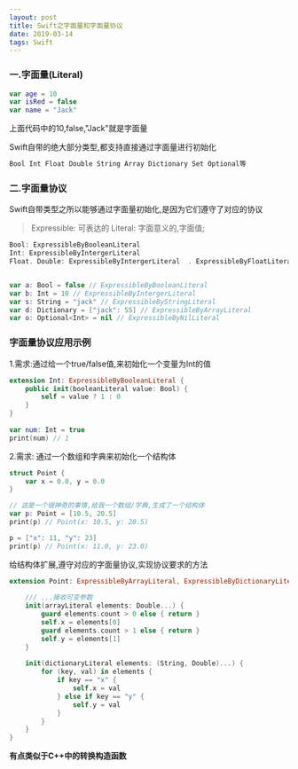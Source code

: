 ```yaml
---
layout: post
title: Swift之字面量和字面量协议
date: 2019-03-14
tags: Swift
---
```


### 一.字面量(Literal)
```swift
var age = 10
var isRed = false
var name = "Jack"
```
上面代码中的10,false,"Jack"就是字面量

Swift自带的绝大部分类型,都支持直接通过字面量进行初始化
```swift
Bool Int Float Double String Array Dictionary Set Optional等
```

### 二.字面量协议
Swift自带类型之所以能够通过字面量初始化,是因为它们遵守了对应的协议

>Expressible: 可表达的
Literal: 字面意义的,字面值;

```swift
Bool: ExpressibleByBooleanLiteral
Int: ExpressibleByIntergerLiteral
Float. Double: ExpressibleByIntergerLiteral  . ExpressibleByFloatLiteral


var a: Bool = false // ExpressibleByBooleanLiteral
var b: Int = 10 // ExpressibleByIntergerLiteral
var s: String = "jack" // ExpressibleByStringLiteral
var d: Dictionary = ["jack": 55] // ExpressibleByArrayLiteral
var o: Optional<Int> = nil // ExpressibleByNilLiteral
```

### 字面量协议应用示例
1.需求:通过给一个true/false值,来初始化一个变量为Int的值
```swift
extension Int: ExpressibleByBooleanLiteral {
    public init(booleanLiteral value: Bool) { 
        self = value ? 1 : 0
    }
}
 
var num: Int = true
print(num) // 1
```

2.需求: 通过一个数组和字典来初始化一个结构体
```swift
struct Point {
    var x = 0.0, y = 0.0
}

// 这是一个很神奇的事情,给我一个数组/字典,生成了一个结构体
var p: Point = [10.5, 20.5]
print(p) // Point(x: 10.5, y: 20.5)

p = ["x": 11, "y": 23]
print(p) // Point(x: 11.0, y: 23.0)
```

给结构体扩展,遵守对应的字面量协议,实现协议要求的方法
```swift
extension Point: ExpressibleByArrayLiteral, ExpressibleByDictionaryLiteral {
    
    /// ...接收可变参数
    init(arrayLiteral elements: Double...) {
        guard elements.count > 0 else { return }
        self.x = elements[0]
        guard elements.count > 1 else { return }
        self.y = elements[1]
    }
    
    init(dictionaryLiteral elements: (String, Double)...) {
        for (key, val) in elements {
            if key == "x" {
                self.x = val
            } else if key == "y" {
                self.y = val
            }
        }
    }
}
```

**有点类似于C++中的转换构造函数**
